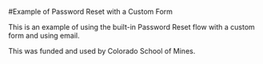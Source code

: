 #Example of Password Reset with a Custom Form

This is an example of using the built-in Password Reset flow with a custom form and using email. 

This was funded and used by Colorado School of Mines. 
